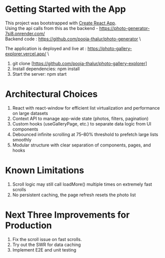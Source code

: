 # Getting Started with the App

This project was bootstrapped with [Create React App](https://github.com/facebook/create-react-app).\
Using the api calls from this as the backend - https://photo-generator-7si8.onrender.com/ \
Backend code : https://github.com/pooja-thalur/photo-generator \

The application is deployed and live at : https://photo-gallery-explorer.vercel.app/ \

1. git clone [https://github.com/pooja-thalur/photo-gallery-explorer]
2. Install dependencies: npm install
3. Start the server: npm start

# Architectural Choices
1. React with react-window for efficient list virtualization and performance on large datasets
2. Context API to manage app-wide state (photos, filters, pagination)
3. Custom hooks (useGalleryPage, etc.) to separate data logic from UI components
4. Debounced infinite scrolling at 75–80% threshold to prefetch large lists smoothly
5. Modular structure with clear separation of components, pages, and hooks

# Known Limitations
1. Scroll logic may still call loadMore() multiple times on extremely fast scrolls
2. No persistent caching, the page refresh resets the photo list

# Next Three Improvements for Production
1. Fix the scroll issue on fast scrolls.
2. Try out the SWR for data caching
3. Implement E2E and unit testing 
